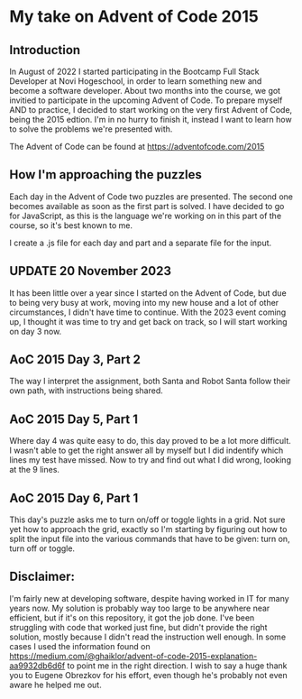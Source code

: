 # My take on Advent of Code 2015

## Introduction

In August of 2022 I started participating in the Bootcamp Full Stack Developer at Novi Hogeschool, in order to learn 
something new and become a software developer. About two months into the course, we got invitied to participate in the 
upcoming Advent of Code.
To prepare myself AND to practice, I decided to start working on the very first Advent of Code, being the 2015 edtion.
I'm in no hurry to finish it, instead I want to learn  how to solve the problems we're presented with.

The Advent of Code can be found at https://adventofcode.com/2015

## How I'm approaching the puzzles

Each day in the Advent of Code two puzzles are presented. The second one becomes available as soon as the first part is 
solved.
I have decided to go for JavaScript, as this is the language we're working on in this part of the course, so it's best 
known to me.

I create a .js file for each day and part and a separate file for the input.


## UPDATE 20 November 2023
It has been little over a year since I started on the Advent of Code, but due to being very busy at work, moving into 
my new house and a lot of other circumstances, I didn't have time to continue.
With the 2023 event coming up, I thought it was time to try and get back on track, so I will start working on day 3 now.


## AoC 2015 Day 3, Part 2

The way I interpret the assignment, both Santa and Robot Santa follow their own path, with instructions being shared.

## AoC 2015 Day 5, Part 1

Where day 4 was quite easy to do, this day proved to be a lot more difficult.
I wasn't able to get the right answer all by myself but I did indentify which lines my test have missed. Now to try and 
find out what I did wrong, looking at the 9 lines.

## AoC 2015 Day 6, Part 1

This day's puzzle asks me to turn on/off or toggle lights in a grid.
Not sure yet how to approach the grid, exactly so I'm starting by figuring out how to split the input file into the 
various commands that have to be given: turn on, turn off or toggle.


## Disclaimer:
I'm fairly new at developing software, despite having worked in IT for many years now. My solution is probably way too 
large to be anywhere near efficient, but if it's on this repository, it got the job done.
I've been struggling with code that worked just fine, but didn't provide the right solution, mostly because I didn't 
read the instruction well enough. In some cases I used the information found on 
https://medium.com/@ghaiklor/advent-of-code-2015-explanation-aa9932db6d6f to point me in the right direction. 
I wish to say a huge thank you to Eugene Obrezkov for his effort, even though he's probably not even aware he helped 
me out.